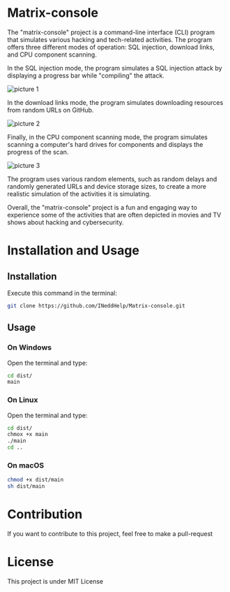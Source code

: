 # Matrix-console

The "matrix-console" project is a command-line interface (CLI) program that simulates various hacking and tech-related activities. The program offers three different modes of operation: SQL injection, download links, and CPU component scanning.

In the SQL injection mode, the program simulates a SQL injection attack by displaying a progress bar while "compiling" the attack.

![picture 1](https://i.ibb.co/sy9KdBm/Screenshot-from-2023-05-14-18-22-30.png)

In the download links mode, the program simulates downloading resources from random URLs on GitHub.

![picture 2](https://i.ibb.co/GFVKY9H/Screenshot-from-2023-05-14-18-25-23.png)

Finally, in the CPU component scanning mode, the program simulates scanning a computer's hard drives for components and displays the progress of the scan.

![picture 3](https://i.ibb.co/w0dxdVQ/Screenshot-from-2023-05-14-18-26-44.png)

The program uses various random elements, such as random delays and randomly generated URLs and device storage sizes, to create a more realistic simulation of the activities it is simulating.

Overall, the "matrix-console" project is a fun and engaging way to experience some of the activities that are often depicted in movies and TV shows about hacking and cybersecurity.

# Installation and Usage

## Installation

Execute this command in the terminal:

```bash
git clone https://github.com/INeddHelp/Matrix-console.git
```

## Usage

### On Windows 

Open the terminal and type:

```bash
cd dist/
main
```

### On Linux

Open the terminal and type:

```bash
cd dist/
chmox +x main
./main
cd ..
```

### On macOS

```bash
chmod +x dist/main
sh dist/main
```

# Contribution

If you want to contribute to this project, feel free to make a pull-request

# License

This project is under MIT License
